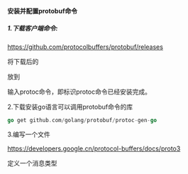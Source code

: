 #### 安装并配置protobuf命令

##### 1.下载客户端命令:

https://github.com/protocolbuffers/protobuf/releases

将下载后的

放到

输入protoc命令，即标识protoc命令已经安装完成。



2.下载安装go语言可以调用protobuf命令的库

```go
go get github.com/golang/protobuf/protoc-gen-go
```



3.编写一个文件

https://developers.google.cn/protocol-buffers/docs/proto3



定义一个消息类型

